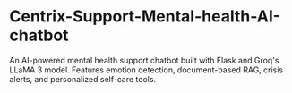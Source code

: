 # Centrix-Support-Mental-health-AI-chatbot
An AI-powered mental health support chatbot built with Flask and Groq's LLaMA 3 model. Features emotion detection, document-based RAG, crisis alerts, and personalized self-care tools.
